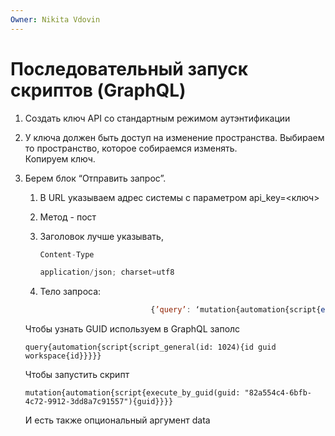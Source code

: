 ```yaml
---
Owner: Nikita Vdovin
---
```

# Последовательный запуск скриптов (GraphQL)

1. Создать ключ API со стандартным режимом аутэнтификации
2. У ключа должен быть доступ на изменение пространства. Выбираем то пространство, которое собираемся изменять.  
    Копируем ключ.  
    
3. Берем блок “Отправить запрос”.
    
    1. В URL указываем адрес системы с параметром api_key=<ключ>
    2. Метод - пост
    3. Заголовок лучше указывать,
        
        ```JavaScript
        Content-Type
        ```
        
        ```JavaScript
        application/json; charset=utf8
        ```
        
    4. Тело запроса:
    
    ```JavaScript
                                {’query’: ‘mutation{automation{script{execute(id: ???){id, is_running}}}}}
    ```
    
    Чтобы узнать GUID используем в GraphQL заполс
    
    `query{automation{script{script_general(id: 1024){id guid workspace{id}}}}}`
    
    Чтобы запустить скрипт
    
    `mutation{automation{script{execute_by_guid(guid: "82a554c4-6bfb-4c72-9912-3dd8a7c91557"){guid}}}}`
    
    И есть также опциональный аргумент data